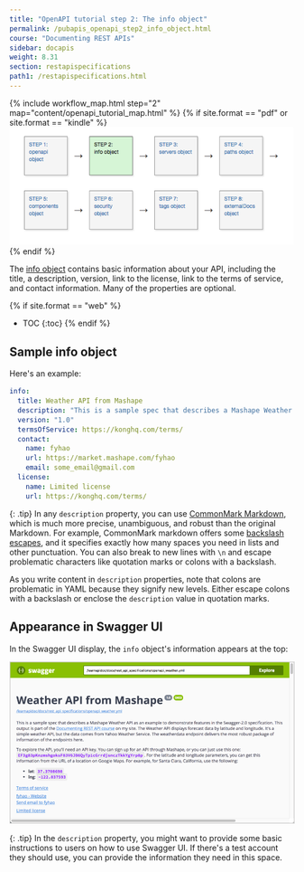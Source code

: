 ```yaml
---
title: "OpenAPI tutorial step 2: The info object"
permalink: /pubapis_openapi_step2_info_object.html
course: "Documenting REST APIs"
sidebar: docapis
weight: 8.31
section: restapispecifications
path1: /restapispecifications.html
---
```


{% include workflow_map.html step="2" map="content/openapi_tutorial_map.html"  %}
{% if site.format == "pdf" or site.format == "kindle" %}
<img src="images/openapistep2.png"/>
{% endif %}

The [info object](https://github.com/OAI/OpenAPI-Specification/blob/master/versions/3.0.0.md#infoObject) contains basic information about your API, including the title, a description, version, link to the license, link to the terms of service, and contact information. Many of the properties are optional.

{% if site.format == "web" %}
* TOC
{:toc}
{% endif %}

## Sample info object

Here's an example:

```yaml
info:
  title: Weather API from Mashape
  description: "This is a sample spec that describes a Mashape Weather API as an example to demonstrate features in the Swagger-2.0 specification. This output is part of the <a href=\"http://idratherbewriting.com/learnapidoc\">Documenting REST API course</a> on my site. The Weather API displays forecast data by latitude and longitude. It's a simple weather API, but the data comes from Yahoo Weather Service. The weatherdata endpoint delivers the most robust package of information of the endpoints here.\n\nTo explore the API, you'll need an API key. You can sign up for an API through Mashape, or you can just use this one\: `EF3g83pKnzmshgoksF83V6JB6QyTp1cGrrdjsnczTkkYgYrp8p`. For the latitude and longitude parameters, you can get this information from the URL of a location on Google Maps. For example, for Santa Clara, California, use the following\:\n* **lat**: `37.3708698`\n* **lng**: `-122.037593` \n"
  version: "1.0"
  termsOfService: https://konghq.com/terms/
  contact:
    name: fyhao
    url: https://market.mashape.com/fyhao
    email: some_email@gmail.com
  license:
    name: Limited license
    url: https://konghq.com/terms/
```

{: .tip}
In any `description` property, you can use [CommonMark Markdown](http://spec.commonmark.org/0.27/), which is much more precise, unambiguous, and robust than the original Markdown. For example, CommonMark markdown offers some [backslash escapes](http://spec.commonmark.org/0.27/#backslash-escapes), and it specifies exactly how many spaces you need in lists and other punctuation. You can also break to new lines with `\n` and escape problematic characters like quotation marks or colons with a backslash.

As you write content in `description` properties, note that colons are problematic in YAML because they signify new levels. Either escape colons with a backslash or enclose the `description` value in quotation marks.

## Appearance in Swagger UI

In the Swagger UI display, the `info` object's information appears at the top:

<a href="http://idratherbewriting.com/learnapidoc/assets/files/swagger/index.html" class="noExtIcon"><img src="images/openapitutorial_info_object.png" style="border:1px solid #dedede;"/></a>

{: .tip}
In the `description` property, you might want to provide some basic instructions to users on how to use Swagger UI. If there's a test account they should use, you can provide the information they need in this space.
